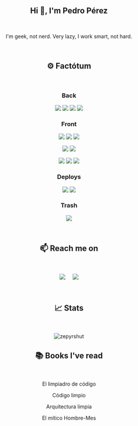 <h2 align="center">Hi 👋, I'm Pedro Pérez</h1>
&nbsp;
<p align="center">I'm geek, not nerd. Very lazy, I work smart, not hard.</p>

&nbsp;
<h2  align="center">⚙ Factótum</h2>
&nbsp;
<h3 align="center">Back </h3>
<p align="center">
<img src="https://img.shields.io/badge/Java-ED8B00?style=for-the-badge&logo=java&logoColor=white"/>
<img src="https://img.shields.io/badge/Go-00ADD8?style=for-the-badge&logo=go&logoColor=white"/>
<img src="https://img.shields.io/badge/Dart-0175C2?style=for-the-badge&logo=dart&logoColor=white"/>
<img src="https://img.shields.io/badge/SQL-2965f1?style=for-the-badge&logo=mysql&logoColor=white"/>

</p>

<h3 align="center"> Front </h3>
<p align="center">
<img src="https://img.shields.io/badge/Flutter-02569B?style=for-the-badge&logo=flutter&logoColor=white"/>
<img src="https://img.shields.io/badge/React-20232A?style=for-the-badge&logo=react&logoColor=61DAFB"/>
<img src="https://img.shields.io/badge/Vue-41B883?style=for-the-badge&logo=vue&logoColor=white"/>
</p>
<p align="center">
<img src="https://img.shields.io/badge/Thymeleaf-059000?style=for-the-badge&logo=thymeleaf&logoColor=white"/>
<img src="https://img.shields.io/badge/Spring-00a228?style=for-the-badge&logo=spring&logoColor=white"/>
</p>
<p align="center">
<img src="https://img.shields.io/badge/HTML5-ffa500?style=for-the-badge&logo=html5&logoColor=white"/>
<img src="https://img.shields.io/badge/CSS3-264de4?style=for-the-badge&logo=css3&logoColor=white"/>
<img src="https://img.shields.io/badge/JS-F0DB4F?style=for-the-badge&logo=js&logoColor=white"/>
</p>
<h3 align="center"> Deploys </h3>
<p align="center">
<img src="https://img.shields.io/badge/Heroku-430098?style=for-the-badge&logo=heroku&logoColor=white"/>
<img src="https://img.shields.io/badge/Amazon_AWS-232F3E?style=for-the-badge&logo=amazon-aws&logoColor=white"/>
</p>
<h3 align="center"> Trash </h3>
<p align="center">
<img src="https://img.shields.io/badge/PHP-787CB5?style=for-the-badge&logo=php&logoColor=white"/>
</p>
&nbsp;
&nbsp;
<h2  align="center">📫 Reach me on</h2>
&nbsp;
<p align="center">
  <a target="_blank"href="https://www.linkedin.com/in/pedro-pérez-banda/"><img src="https://img.shields.io/badge/linkedin-%230077B5.svg?&style=for-the-badge&logo=linkedin&logoColor=white" /></a>&nbsp;&nbsp;&nbsp;&nbsp;
  <a href="mailto:info@pedroperez.dev?subject=Hello%2Pedro!,%20From%20Github"><img src="https://img.shields.io/badge/gmail-%23D14836.svg?&style=for-the-badge&logo=gmail&logoColor=white" /></a>
</p>

&nbsp;
&nbsp;
&nbsp;

<h2  align="center">📈 Stats</h2>
&nbsp;
 <p align="center">
 <img src="https://github-readme-stats.vercel.app/api/top-langs/?username=zepyrshut" alt="zepyrshut" />
 </p>

<h2  align="center">📚 Books I've read </h2>
&nbsp;
 <p align="center">
 <p align="center">El limpiadro de código
<p align="center">Código limpio
<p align="center">Arquitectura limpia
<p align="center">El mítico Hombre-Mes
 </p>

